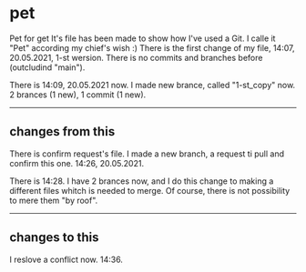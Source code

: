 # pet
Pet for get
It's file has been made to show how I've used a Git.
I calle it "Pet" according my chief's wish :)
There is the first change of my file,
14:07, 20.05.2021,
1-st wersion.
There is no commits and branches before (outcludind "main").

There is 14:09, 20.05.2021 now.
I made new brance, called "1-st_copy" now.
2 brances (1 new),
1 commit (1 new).

---
changes from this
---

There is confirm request's file.
I made a new branch, a request ti pull and confirm this one.
14:26, 20.05.2021.

There is 14:28.
I have 2 brances now, and I do this change to making a different files whitch
is needed to merge. Of course, there is not possibility to mere them "by roof".

---
changes to this
---
I reslove a conflict now.
14:36.
